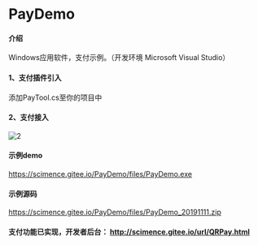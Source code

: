 ﻿# PayDemo



#### 介绍

Windows应用软件，支付示例。（开发环境 Microsoft Visual Studio）

#### 1、支付插件引入

添加PayTool.cs至你的项目中


#### 2、支付接入

![2](https://scimence.gitee.io/PayDemo/files/pic/支付接入.png)

#### 示例demo
https://scimence.gitee.io/PayDemo/files/PayDemo.exe

#### 示例源码
https://scimence.gitee.io/PayDemo/files/PayDemo_20191111.zip

#### 支付功能已实现，开发者后台： http://scimence.gitee.io/url/QRPay.html

